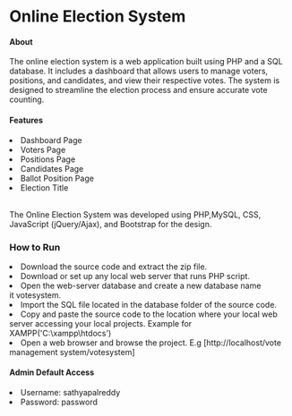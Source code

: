# Online Election System
<h4>About</h4>
<p>The online election system is a web application built using PHP and a SQL database. It includes a dashboard that allows users to manage voters, positions, and candidates, and view their respective votes. The system is designed to streamline the election process and ensure accurate vote counting. </p>
<h4>Features</h4>
<li>Dashboard Page</li>
<li>Voters Page</li>
<li>Positions Page</li>
<li>Candidates Page</li>
<li>Ballot Position Page</li>
<li>Election Title</li>
<br>
<p>The Online Election System was developed using PHP,MySQL, CSS, JavaScript (jQuery/Ajax), and Bootstrap for the design.</p>
<h3>How to Run</h3>
<li>Download the source code and extract the zip file.</li>
<li>Download or set up any local web server that runs PHP script.</li>
<li>Open the web-server database and create a new database name it votesystem.</li>
<li>Import the SQL file located in the database folder of the source code.</li>
<li>Copy and paste the source code to the location where your local web server accessing your local projects. Example for XAMPP('C:\xampp\htdocs')</li>
<li>Open a web browser and browse the project. E.g [http://localhost/vote management system/votesystem]</li>
<h4>Admin Default Access</h4>
<li>Username: sathyapalreddy</li>
<li>Password: password</li>
